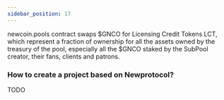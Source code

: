 ```yaml
---
sidebar_position: 17
---
```

newcoin.pools contract swaps $GNCO for Licensing Credit Tokens LCT, which represent a fraction of ownership for all the assets owned by the treasury of the pool, especially all the $GNCO staked by the SubPool creator, their fans, clients and patrons. 

### How to create a project based on Newprotocol?

TODO